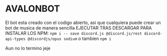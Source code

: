 # AVALONBOT
El bot esta creado con el codigo abierto, asi que cualquiera puede crear un bot de musica de manera sencilla
EJECUTAR TRAS DESCARGAR PARA INSTALAR LOS NPM:
```npm i -- save discord.js @discord.js/rest discord-api-types @discordjs/opus sodium```
o tambien
```npm i```

Aun no lo termino jeje
